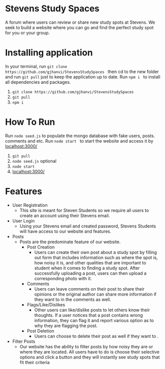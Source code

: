# Stevens Study Spaces
A forum where users can review or share new study spots at Stevens. We seek to build a website where you can go and find the perfect study spot for you or your group. 

# Installing application

In your terminal, run ```git clone https://github.com/gjhanvi/StevensStudySpaces ``` then cd to the new folder and run ```git pull``` just to keep the application up to date. Run ```npm i ``` to install all dependencies and packages. 

1. ```git clone https://github.com/gjhanvi/StevensStudySpaces ```
2.  ```git pull```
3.  ```npm i ```



# How To Run
Run ```node seed.js``` to populate the mongo database with fake users, posts. comments and etc. Run ```node start ``` to start the website and access it by [localhost:3000/](localhost:3000/)

1. ```git pull```
2. ```node seed.js``` optional
2. ```node start ```
3. [localhost:3000/](localhost:3000/)


# Features
+ User Registration
	- This site is meant for Steven Students so we require all users to create an account using their Stevens email.
+ User Login
  - Using your Stevens email and created password, Stevens Students will have access to our website and features.
+ Posts
	+ Posts are the predominate feature of our website.
		+ Post Creation 
 	 		- Users can create their own post about a study spot by filling out form that includes information such as where the spot is, how noisy it is, and other qualities that are important to student when it comes to finding a study spot. After successfully uploading a post, users can then upload a corresponding photo with it.
		+ Comments
  			- Users can leave comments on their post to share their opinions or the original author can share more information if they want to in the comments as well.
		+ Flags/Like/Dislikes
 			 - Other users can like/dislike posts to let others know their thoughts. If a user notices that a post contains wrong information, they can flag it and report various option as to why they are flagging the post.	
 		+ Post Deletion
 			+ Users can choose to delete their post as well if they want to .
 + Filter Posts
 	+ Our website has the ability to filter posts by how noisy they are or where they are located. All users have to do is choose their selective options and click a button and they will instantly see study spots that fit their criteria 
 
